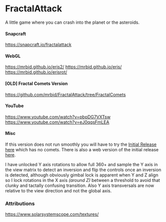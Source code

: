 # FractalAttack
A little game where you can crash into the planet or the asteroids.

#### Snapcraft
https://snapcraft.io/fractalattack

#### WebGL
https://mrbid.github.io/eris2/
https://mrbid.github.io/eris/
https://mrbid.github.io/erisrot/

#### [OLD] Fractal Comets Version
https://github.com/mrbid/FractalAttack/tree/FractalComets

#### YouTube
https://www.youtube.com/watch?v=pbpDG7VXTsw
https://www.youtube.com/watch?v=eJ0qqsFmLEA

#### Misc
If this version does not run smoothly you will have to try the [Initial Release here](https://github.com/mrbid/FractalAttack/tree/InitialRelease) which has no comets. There is also a web version of the initial release [here](https://mrbid.github.io/eris/).

I have unlocked Y axis rotations to allow full 360+ and sample the Y axis in the view matrix to detect an inversion and flip the controls once an inversion is detected, although obviously gimbal lock is apparent when Y and Z align so I lock rotations in the X axis *(around Z)* between a threshold to avoid that clunky and tactally confusing transition. Also Y axis transversals are now relative to the view direction and not the global axis.

### Attributions
https://www.solarsystemscope.com/textures/
